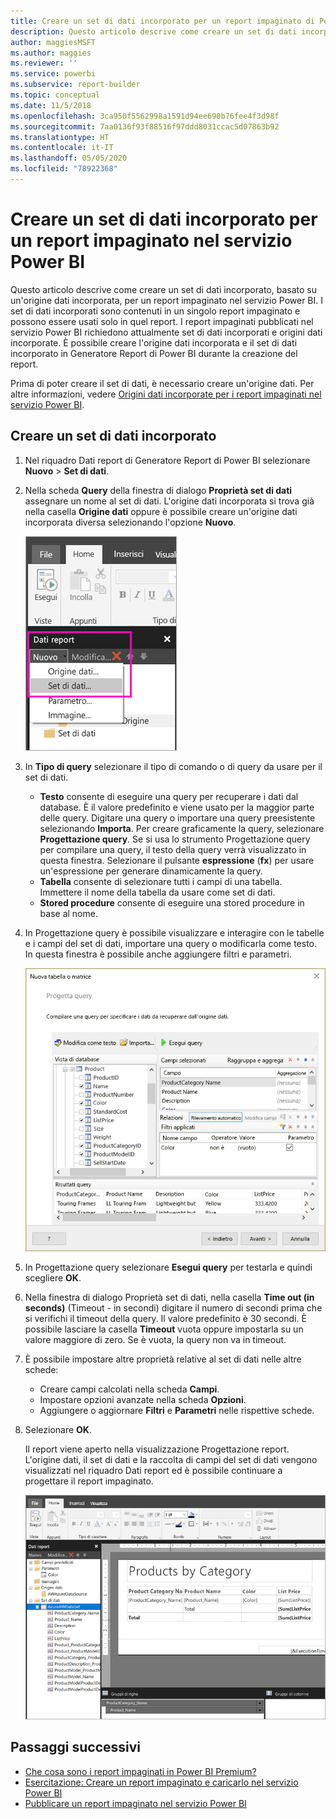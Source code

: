 ```yaml
---
title: Creare un set di dati incorporato per un report impaginato di Power BI
description: Questo articolo descrive come creare un set di dati incorporato, basato su un'origine dati incorporata, per un report impaginato nel servizio Power BI.
author: maggiesMSFT
ms.author: maggies
ms.reviewer: ''
ms.service: powerbi
ms.subservice: report-builder
ms.topic: conceptual
ms.date: 11/5/2018
ms.openlocfilehash: 3ca950f5562998a1591d94ee690b76fee4f3d98f
ms.sourcegitcommit: 7aa0136f93f88516f97ddd8031ccac5d07863b92
ms.translationtype: HT
ms.contentlocale: it-IT
ms.lasthandoff: 05/05/2020
ms.locfileid: "78922368"
---
```

# <a name="create-an-embedded-dataset-for-a-paginated-report-in-the-power-bi-service"></a>Creare un set di dati incorporato per un report impaginato nel servizio Power BI

Questo articolo descrive come creare un set di dati incorporato, basato su un'origine dati incorporata, per un report impaginato nel servizio Power BI. I set di dati incorporati sono contenuti in un singolo report impaginato e possono essere usati solo in quel report. I report impaginati pubblicati nel servizio Power BI richiedono attualmente set di dati incorporati e origini dati incorporate. È possibile creare l'origine dati incorporata e il set di dati incorporato in Generatore Report di Power BI durante la creazione del report. 

Prima di poter creare il set di dati, è necessario creare un'origine dati. Per altre informazioni, vedere [Origini dati incorporate per i report impaginati nel servizio Power BI](paginated-reports-embedded-data-source.md).
  
## <a name="create-an-embedded-dataset"></a>Creare un set di dati incorporato
  
1. Nel riquadro Dati report di Generatore Report di Power BI selezionare **Nuovo** > **Set di dati**.

1. Nella scheda **Query** della finestra di dialogo **Proprietà set di dati** assegnare un nome al set di dati. L'origine dati incorporata si trova già nella casella **Origine dati** oppure è possibile creare un'origine dati incorporata diversa selezionando l'opzione **Nuovo**.
 
   ![Nuovo set di dati](media/paginated-reports-create-embedded-dataset/power-bi-paginated-new-dataset.png)  

3. In **Tipo di query** selezionare il tipo di comando o di query da usare per il set di dati. 
    - **Testo** consente di eseguire una query per recuperare i dati dal database. È il valore predefinito e viene usato per la maggior parte delle query. Digitare una query o importare una query preesistente selezionando **Importa**. Per creare graficamente la query, selezionare **Progettazione query**. Se si usa lo strumento Progettazione query per compilare una query, il testo della query verrà visualizzato in questa finestra. Selezionare il pulsante **espressione** (**fx**) per usare un'espressione per generare dinamicamente la query. 
    - **Tabella** consente di selezionare tutti i campi di una tabella. Immettere il nome della tabella da usare come set di dati.
    - **Stored procedure** consente di eseguire una stored procedure in base al nome.

4. In Progettazione query è possibile visualizzare e interagire con le tabelle e i campi del set di dati, importare una query o modificarla come testo. In questa finestra è possibile anche aggiungere filtri e parametri. 

    ![Progettazione query](media/paginated-reports-create-embedded-dataset/power-bi-paginated-embedded-dataset-edit-query.png)

5. In Progettazione query selezionare **Esegui query** per testarla e quindi scegliere **OK**.

1. Nella finestra di dialogo Proprietà set di dati, nella casella **Time out (in seconds)** (Timeout - in secondi) digitare il numero di secondi prima che si verifichi il timeout della query. Il valore predefinito è 30 secondi. È possibile lasciare la casella **Timeout** vuota oppure impostarla su un valore maggiore di zero. Se è vuota, la query non va in timeout.

7.  È possibile impostare altre proprietà relative al set di dati nelle altre schede:
    - Creare campi calcolati nella scheda **Campi**.
    - Impostare opzioni avanzate nella scheda **Opzioni**.
    - Aggiungere o aggiornare **Filtri** e **Parametri** nelle rispettive schede.

8. Selezionare **OK**.
 
   Il report viene aperto nella visualizzazione Progettazione report. L'origine dati, il set di dati e la raccolta di campi del set di dati vengono visualizzati nel riquadro Dati report ed è possibile continuare a progettare il report impaginato.  

    ![Set di dati nella visualizzazione Progettazione report](media/paginated-reports-create-embedded-dataset/power-bi-paginated-embedded-dataset-report-design-view.png) 
 
## <a name="next-steps"></a>Passaggi successivi 

- [Che cosa sono i report impaginati in Power BI Premium?](paginated-reports-report-builder-power-bi.md)  
- [Esercitazione: Creare un report impaginato e caricarlo nel servizio Power BI](paginated-reports-quickstart-aw.md)
- [Pubblicare un report impaginato nel servizio Power BI](paginated-reports-save-to-power-bi-service.md)

